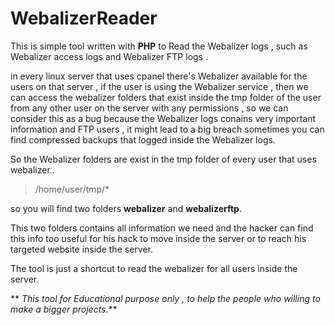 # WebalizerReader
This is simple tool written with **PHP** to Read the Webalizer logs , such as Webalizer access logs and Webalizer FTP  logs .

in every linux server that uses cpanel there's Webalizer available for the users on that server , if the user is using the Webalizer service , then we can access the webalizer folders that exist inside the tmp folder of the user from any other user on the server with any permissions , so we can consider this as a bug because the Webalizer logs conains very important information and FTP users , it might lead to a big breach sometimes you can find compressed backups that logged inside the Webalizer logs.

So the Webalizer folders are exist in the tmp folder of every user that uses webalizer..

> /home/user/tmp/*

so you will find two folders **webalizer** and **webalizerftp**.

This two folders contains all information we need and the hacker can find this info too useful for his hack to move inside the server or to reach his targeted website inside the server.


The tool is just a shortcut to read the webalizer for all users inside the server.

**
*This tool for Educational purpose only , to help the people who willing to make a bigger projects.***

